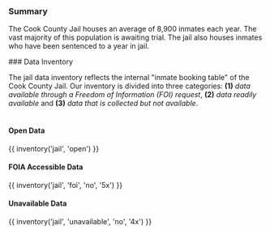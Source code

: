 ### Summary  

The Cook County Jail houses an average of 8,900 inmates each year. The vast majority of this population is awaiting trial. The jail also houses inmates who have been sentenced to a year in jail.

<span id="jail-data"/>
### Data Inventory  

The jail data inventory reflects the internal "inmate booking table" of the Cook County Jail. Our inventory is divided into three categories: **(1)** *data available through a Freedom of Information (FOI) request*, **(2)** *data readily available* and **(3)** *data that is collected but not available*. <br><br>

#### Open Data

{{ inventory('jail', 'open') }}

#### FOIA Accessible Data

{{ inventory('jail', 'foi', 'no', '5x') }}

#### Unavailable Data

{{ inventory('jail', 'unavailable', 'no', '4x') }}

<br><br>
